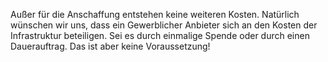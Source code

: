 Außer für die Anschaffung entstehen keine weiteren Kosten. Natürlich wünschen wir uns, dass ein Gewerblicher Anbieter sich an den Kosten der Infrastruktur beteiligen. Sei es durch einmalige Spende oder durch einen Dauerauftrag. Das ist aber keine Voraussetzung!
